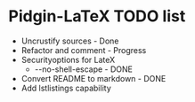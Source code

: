 # Pidgin-LaTeX TODO list

* Uncrustify sources - Done
* Refactor and comment - Progress
* Securityoptions for LateX
  - --no-shell-escape - DONE
* Convert README to markdown - DONE
* Add lstlistings capability
